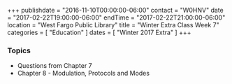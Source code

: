 +++
publishdate = "2016-11-10T00:00:00-06:00"
contact = "W0HNV"
date = "2017-02-22T19:00:00-06:00"
endTime = "2017-02-22T21:00:00-06:00"
location = "West Fargo Public Library"
title = "Winter Extra Class Week 7"
categories = [ "Education" ]
dates = [ "Winter 2017 Extra" ]
+++

### Topics

* Questions from Chapter 7
* Chapter 8 - Modulation, Protocols and Modes

